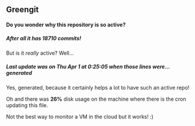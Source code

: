 ## Greengit

#### Do you wonder why this repository is so active?

##### After all it has 18710 commits!

But is it *really* active? Well...

##### Last update was on Thu Apr 1 at 0:25:05 when those lines were... generated

Yes, generated, because it certainly helps a lot to have such an active repo!

Oh and there was **26%** disk usage on the machine
where there is the cron updating this file.

Not the best way to monitor a VM in the cloud but it works! :)
